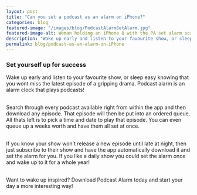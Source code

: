```yaml
---
layout: post
title: "Can you set a podcast as an alarm on iPhone?"
categories: blog
featured-image: "/images/blog/PodcastAlarmSetAlarm.jpg"
featured-image-alt: Woman holding an iPhone 8 with the PA set alarm screen visible
description: "Wake up early and listen to your favourite show, or sleep easy knowing that you wont miss the latest episode of a gripping drama. Podcast alarm is an alarm clock that plays podcasts!"
permalink: blog/podcast-as-an-alarm-on-iPhone
---
```



  <h3>Set yourself up for success</h3>

  <p>Wake up early and listen to your favourite show, or sleep easy knowing that you wont miss the latest episode of a gripping drama. Podcast alarm is an alarm clock that plays podcasts! <br><br></p>

  <p>Search through every podcast available right from within the app and then download any episode. That episode will then be put into an ordered queue. All thats left is to pick a time and date to play that episode. You can even queue up a weeks worth and have them all set at once. <br><br></p>

  <p>If you know your show won’t release a new episode until late at night, then just subscribe to their show and have the app automatically download it and set the alarm for you. If you like a daily show you could set the alarm once and wake up to it for a whole year! <br><br></p>

  <p>Want to wake up inspired? Download Podcast Alarm today and start your day a more interesting way! <br><br></p>
